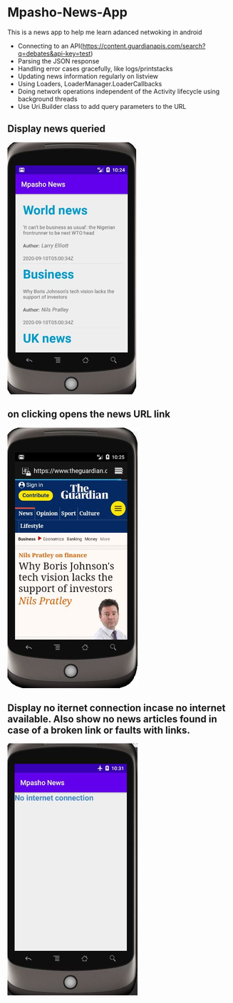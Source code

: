 # Mpasho-News-App
This is a news app to help me learn adanced netwoking in android
- Connecting to an API(https://content.guardianapis.com/search?q=debates&api-key=test)
- Parsing the JSON response
- Handling error cases gracefully, like logs/printstacks
- Updating news information regularly on listview 
- Using  Loaders, LoaderManager.LoaderCallbacks
- Doing network operations independent of the Activity lifecycle using background threads
- Use Uri.Builder class to add query parameters to the URL

## Display news queried

![](images/dispalyNews.JPG )  

## on clicking opens the news URL link

![](images/loadNewsItems.JPG)

## Display no iternet connection incase no internet available. Also show no news articles found in case of a broken link or faults with links.

![](images/noInternetConnection.JPG)
